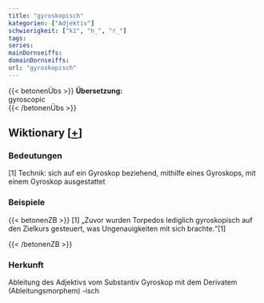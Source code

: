 ```yaml
---
title: "gyroskopisch"
kategorien: ["Adjektiv"]
schwierigkeit: ["k1", "h_", "r_"]
tags:
series:
mainDornseiffs:
domainDornseiffs:
url: "gyroskopisch"
---
```


{{< betonenÜbs >}}
**Übersetzung:**  
gyroscopic  
{{< /betonenÜbs >}}

## Wiktionary [[+](https://de.wiktionary.org/wiki/gyroskopisch)]

### Bedeutungen
[1] Technik: sich auf ein Gyroskop beziehend, mithilfe eines Gyroskops, mit einem Gyroskop ausgestattet  

### Beispiele
{{< betonenZB >}}
[1] „Zuvor wurden Torpedos lediglich gyroskopisch auf den Zielkurs gesteuert, was Ungenauigkeiten mit sich brachte.“[1]  

{{< /betonenZB >}}
### Herkunft
Ableitung des Adjektivs vom Substantiv Gyroskop mit dem Derivatem (Ableitungsmorphem) -isch  



